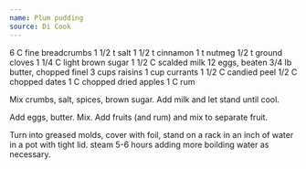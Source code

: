 ```yaml
---
name: Plum pudding
source: Di Cook
---
```


6 C fine breadcrumbs
1 1/2 t salt
1 1/2 t cinnamon
1 t nutmeg
1/2 t ground cloves
1 1/4 C light brown sugar
1 1/2 C scalded milk
12 eggs, beaten
3/4 lb butter, chopped finel
3 cups raisins
1 cup currants
1 1/2 C candied peel
1/2 C chopped dates
1 C chopped dried apples
1 C rum

Mix crumbs, salt, spices, brown sugar.  Add milk and let stand until cool.

Add eggs, butter.  Mix.  Add fruits (and rum) and mix to separate fruit.

Turn into greased molds, cover with foil, stand on a rack in an inch of water in a pot with tight lid.  steam 5-6 hours adding more boilding water as necessary.

